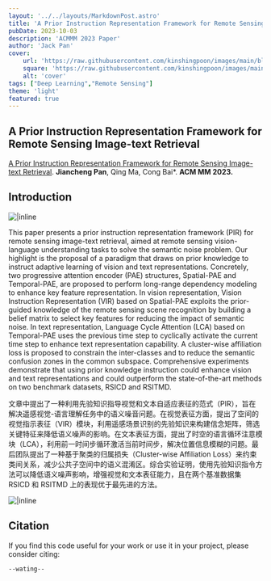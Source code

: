 ```yaml
---
layout: '../../layouts/MarkdownPost.astro'
title: 'A Prior Instruction Representation Framework for Remote Sensing Image-text Retrieval'
pubDate: 2023-10-03
description: 'ACMMM 2023 Paper'
author: 'Jack Pan'
cover:
    url: 'https://raw.githubusercontent.com/kinshingpoon/images/main/blog-imgs/202310032023903.png'
    square: 'https://raw.githubusercontent.com/kinshingpoon/images/main/blog-imgs/202310032023903.png'
    alt: 'cover'
tags: ["Deep Learning","Remote Sensing"]
theme: 'light'
featured: true
---
```

## A Prior Instruction Representation Framework for Remote Sensing Image-text Retrieval

 [A Prior Instruction Representation Framework for Remote Sensing Image-text Retrieval](). **Jiancheng Pan**, Qing Ma, Cong Bai*. **ACM MM 2023.**

## Introduction

![|inline](https://raw.githubusercontent.com/kinshingpoon/images/main/blog-imgs/202310032023903.png)

This paper presents a prior instruction representation framework (PIR) for remote sensing image-text retrieval, aimed at remote sensing vision-language understanding tasks to solve the semantic noise problem. Our highlight is the proposal of a paradigm that draws on prior knowledge to instruct adaptive learning of vision and text representations. Concretely, two progressive attention encoder (PAE) structures, Spatial-PAE and Temporal-PAE, are proposed to perform long-range dependency modeling to enhance key feature representation. In vision representation, Vision Instruction Representation (VIR) based on Spatial-PAE exploits the prior-guided knowledge of the remote sensing scene recognition by building a belief matrix to select key features for reducing the impact of semantic noise. In text representation, Language Cycle Attention (LCA) based on Temporal-PAE uses the previous time step to cyclically activate the current time step to enhance text representation capability. A cluster-wise affiliation loss is proposed to constrain the inter-classes and to reduce the semantic confusion zones in the common subspace. Comprehensive experiments demonstrate that using prior knowledge instruction could enhance vision and text representations and could outperform the state-of-the-art methods on two benchmark datasets, RSICD and RSITMD.

文章中提出了一种利用先验知识指导视觉和文本自适应表征的范式（PIR），旨在解决遥感视觉-语言理解任务中的语义噪音问题。在视觉表征方面，提出了空间的视觉指示表征（VIR）模块，利用遥感场景识别的先验知识来构建信念矩阵，筛选关键特征来降低语义噪声的影响。在文本表征方面，提出了时空的语言循环注意模块（LCA），利用前一时间步循环激活当前时间步，解决位置信息模糊的问题。最后团队提出了一种基于聚类的归属损失（Cluster-wise Affiliation Loss）来约束类间关系，减少公共子空间中的语义混淆区。综合实验证明，使用先验知识指令方法可以降低语义噪声影响，增强视觉和文本表征能力，且在两个基准数据集 RSICD 和 RSITMD 上的表现优于最先进的方法。

![|inline](https://raw.githubusercontent.com/kinshingpoon/images/main/blog-imgs/202310032018345.png)

## Citation

If you find this code useful for your work or use it in your project, please consider citing:

```
--wating--
```

